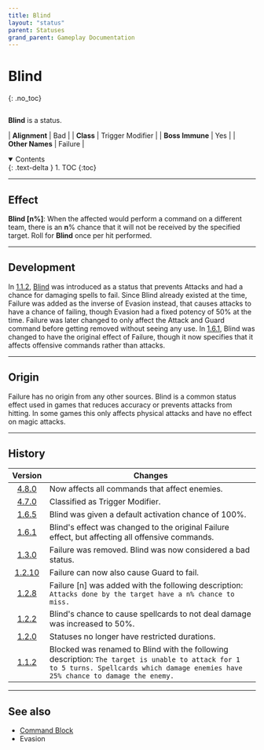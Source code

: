 ```yaml
---
title: Blind
layout: "status"
parent: Statuses
grand_parent: Gameplay Documentation
---
```


# Blind
{: .no_toc}

<div class="row">
<div class="column content" markdown="1">

**Blind** is a status.

| **Alignment** | Bad |
| **Class** | Trigger Modifier |
| **Boss Immune** | Yes |
| **Other Names** | Failure |

</div>
<div class="column toc" markdown="1">
<details open markdown="block">
<summary>
Contents
</summary>
{: .text-delta }
1. TOC
{:toc}
</details>
</div>
</div> 

---

## Effect

**Blind [n%]**: When the affected would perform a command on a different team, there is an **n**% chance that it will not be received by the specified target. Roll for **Blind** once per hit performed.

---

## Development

In [1.1.2](/game/changelog/v1.html#v1.1.2), [Blind](/game/status/block) was introduced as a status that prevents Attacks and had a chance for damaging spells to fail. Since Blind already existed at the time, Failure was added as the inverse of Evasion instead, that causes attacks to have a chance of failing, though Evasion had a fixed potency of 50% at the time. Failure was later changed to only affect the Attack and Guard command before getting removed without seeing any use. In [1.6.1](/game/changelog/v1.html#v1.6.1), Blind was changed to have the original effect of Failure, though it now specifies that it affects offensive commands rather than attacks.

---

## Origin

Failure has no origin from any other sources. Blind is a common status effect used in games that reduces accuracy or prevents attacks from hitting. In some games this only affects physical attacks and have no effect on magic attacks.

---

## History

| Version | Changes |
| :---: | --- |
| [4.8.0](/game/changelog/v4.html#v4.8.0) | Now affects all commands that affect enemies. |
| [4.7.0](/game/changelog/v4.html#v4.7.0) | Classified as Trigger Modifier. |
| [1.6.5](/game/changelog/v1.html#v1.6.5) | Blind was given a default activation chance of 100%. |
| [1.6.1](/game/changelog/v1.html#v1.6.1) | Blind's effect was changed to the original Failure effect, but affecting all offensive commands. |
| [1.3.0](/game/changelog/v1.html#v1.3.0) | Failure was removed. Blind was now considered a bad status. |
| [1.2.10](/game/changelog/v1.html#v1.2.10) | Failure can now also cause Guard to fail. |
| [1.2.8](/game/changelog/v1.html#v1.2.8) | Failure [n] was added with the following description: `Attacks done by the target have a n% chance to miss.` |
| [1.2.2](/game/changelog/v1.html#v1.2.2) | Blind's chance to cause spellcards to not deal damage was increased to 50%. |
| [1.2.0](/game/changelog/v1.html#v1.2.0) | Statuses no longer have restricted durations. |
| [1.1.2](/game/changelog/v1.html#v1.1.2) | Blocked was renamed to Blind with the following description: `The target is unable to attack for 1 to 5 turns. Spellcards which damage enemies have 25% chance to damage the enemy.` |

---

## See also

- [Command Block](/game/status/block)
- Evasion